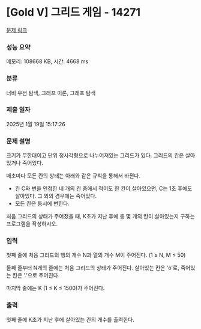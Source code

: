 # [Gold V] 그리드 게임 - 14271 

[문제 링크](https://www.acmicpc.net/problem/14271) 

### 성능 요약

메모리: 108668 KB, 시간: 4668 ms

### 분류

너비 우선 탐색, 그래프 이론, 그래프 탐색

### 제출 일자

2025년 1월 19일 15:17:26

### 문제 설명

<p>크기가 무한대이고 단위 정사각형으로 나누어져있는 그리드가 있다. 그리드의 칸은 살아있거나 죽어있다.</p>

<p>매초마다 모든 칸의 상태는 아래와 같은 규칙을 통해서 바뀐다.</p>

<ul>
	<li>칸 C와 변을 인접한 네 개의 칸 중에서 적어도 한 칸이 살아있으면, C는 1초 후에도 살아있다. 그 외의 경우에는 죽어있다.</li>
	<li>모든 칸은 동시에 변한다.</li>
</ul>

<p>처음 그리드의 상태가 주어졌을 때, K초가 지난 후에 총 몇 개의 칸이 살아있는지 구하는 프로그램을 작성하시오.</p>

### 입력 

 <p>첫째 줄에 처음 그리드의 행의 개수 N과 열의 개수 M이 주어진다. (1 ≤ N, M ≤ 50)</p>

<p>둘째 줄부터 N개의 줄에는 처음 그리드의 상태가 주어진다. 살아있는 칸은 'o'로, 죽어있는 칸은 '.'으로 주어진다.</p>

<p>마지막 줄에는 K (1 ≤ K ≤ 1500)가 주어진다.</p>

### 출력 

 <p>첫째 줄에 K초가 지난 후에 살아있는 칸의 개수를 출력한다.</p>

